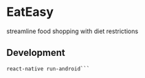 # EatEasy

streamline food shopping with diet restrictions

## Development

```npm install
react-native run-android```